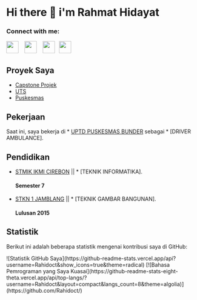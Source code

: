 # Hi there 👋 i'm Rahmat Hidayat
### Connect with me:

<p align="left"> 
<a href="https://www.github.com/Rahidoct" target="_blank" rel="noreferrer"><img src="https://raw.githubusercontent.com/danielcranney/readme-generator/main/public/icons/socials/github.svg" width="32" height="32" /></a> &nbsp;&nbsp;
<a href="https://www.facebook.com/rahidoct@gmail.com" target="_blank" rel="noreferrer"><img src="https://raw.githubusercontent.com/danielcranney/readme-generator/main/public/icons/socials/facebook.svg" width="32" height="32" /></a> &nbsp;&nbsp;
<a href="https://www.linkedin.com/in/RahmatHidayat" target="_blank" rel="noreferrer"><img src="https://raw.githubusercontent.com/danielcranney/readme-generator/main/public/icons/socials/linkedin.svg" width="32" height="32" /></a>&nbsp;&nbsp;
<a href="https://www.twitter.com/RahidBack" target="_blank" rel="noreferrer"><img src="https://raw.githubusercontent.com/danielcranney/readme-generator/main/public/icons/socials/twitter.svg" width="32" height="32" /></a>&nbsp;&nbsp;
</p>

## Proyek Saya
* [Capstone Projek](https://github.com/Rahidoct/capstone_projek)
* [UTS](https://github.com/Rahidoct/UTS_Kelompok_8)
* [Puskesmas](https://github.com/Rahidoct/puskesmas)

## Pekerjaan
Saat ini, saya bekerja di * [UPTD PUSKESMAS BUNDER](https://puskesmasbunder.com) sebagai * [DRIVER AMBULANCE].

## Pendidikan
* [STMIK IKMI CIREBON](https://ikmi.ac.id) || * [TEKNIK INFORMATIKA].
  #### Semester 7
* [STKN 1 JAMBLANG](https://web.facebook.com/jamstbond73/?locale=id_ID&_rdc=1&_rdr) || * [TEKNIK GAMBAR BANGUNAN].
  #### Lulusan 2015 
<!--
**Rahidoct/Rahidoct** is a ✨ _special_ ✨ repository because its `README.md` (this file) appears on your GitHub profile.

Here are some ideas to get you started:

- 🔭 I’m currently working on ...
- 🌱 I’m currently learning ...
- 👯 I’m looking to collaborate on ...
- 🤔 I’m looking for help with ...
- 💬 Ask me about ...
- 📫 How to reach me: ...
- 😄 Pronouns: ...
- ⚡ Fun fact: ...
-->
## Statistik
Berikut ini adalah beberapa statistik mengenai kontribusi saya di GitHub:

<p>
  <a>![Statistik GitHub Saya](https://github-readme-stats.vercel.app/api?username=Rahidoct&show_icons=true&theme=radical)</a>
  <a>[![Bahasa Pemrograman yang Saya Kuasai](https://github-readme-stats-eight-theta.vercel.app/api/top-langs/?username=Rahidoct&layout=compact&langs_count=8&theme=algolia)](https://github.com/Rahidoct/)</a>
</p>

